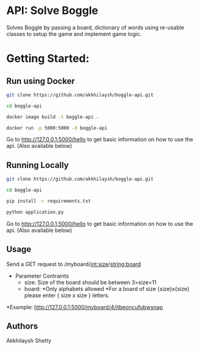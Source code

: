 # API: Solve Boggle
Solves Boggle by passing a board, dictionary of words using re-usable classes to setup the game and implement game logic. 


# Getting Started:

## Run using Docker

```bash
git clone https://github.com/akkhilaysh/boggle-api.git
```

```bash
cd boggle-api
```

```bash
docker image build -t boggle-api .
```

```bash
docker run -p 5000:5000 -d boggle-api
```


Go to http://127.0.0.1:5000/hello to get basic information on how to use the api. (Also available below)


## Running Locally

```bash
git clone https://github.com/akkhilaysh/boggle-api.git
```

```bash
cd boggle-api
```

```bash
pip install -r requirements.txt
```

```bash
python application.py
```

Go to http://127.0.0.1:5000/hello to get basic information on how to use the api. (Also available below)


## Usage

Send a GET request to /myboard/<int:size>/<string:board>

* Parameter Contraints
    * size: Size of the board should be between 3>size<11
    * board:
        *Only alphabets allowed
        *For a board of size {size}x{size} please enter { size x size } letters.

*Example: http://127.0.0.1:5000/myboard/4/itbeoncufubwsnap


## Authors

Akkhilaysh Shetty
